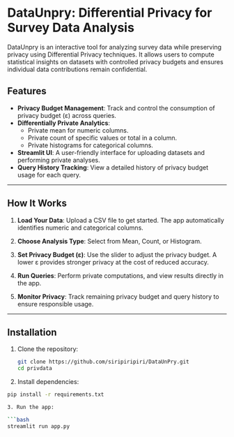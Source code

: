 # DataUnpry: Differential Privacy for Survey Data Analysis

DataUnpry is an interactive tool for analyzing survey data while preserving privacy using Differential Privacy techniques. It allows users to compute statistical insights on datasets with controlled privacy budgets and ensures individual data contributions remain confidential.

## Features

- **Privacy Budget Management**: Track and control the consumption of privacy budget (ε) across queries.
- **Differentially Private Analytics**:
  - Private mean for numeric columns.
  - Private count of specific values or total in a column.
  - Private histograms for categorical columns.
- **Streamlit UI**: A user-friendly interface for uploading datasets and performing private analyses.
- **Query History Tracking**: View a detailed history of privacy budget usage for each query.

---

## How It Works

1. **Load Your Data**:
   Upload a CSV file to get started. The app automatically identifies numeric and categorical columns.

2. **Choose Analysis Type**:
   Select from Mean, Count, or Histogram.

3. **Set Privacy Budget (ε)**:
   Use the slider to adjust the privacy budget. A lower ε provides stronger privacy at the cost of reduced accuracy.

4. **Run Queries**:
   Perform private computations, and view results directly in the app.

5. **Monitor Privacy**:
   Track remaining privacy budget and query history to ensure responsible usage.

---

## Installation

1. Clone the repository:
   ```bash
   git clone https://github.com/siripiripiri/DataUnPry.git
   cd privdata

2. Install dependencies:

  ```bash
  pip install -r requirements.txt

3. Run the app:

  ```bash
  streamlit run app.py
